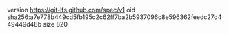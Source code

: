 version https://git-lfs.github.com/spec/v1
oid sha256:a7e778b449cd5fb195c2c62ff7ba2b5937096c8e596362feedc27d449449d48b
size 820
